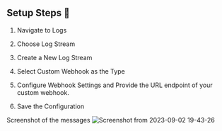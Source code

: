 ## Setup Steps 📣

1. Navigate to Logs

2. Choose Log Stream

3. Create a New Log Stream

4. Select Custom Webhook as the Type

5.  Configure Webhook Settings and Provide the URL endpoint of your custom webhook.

6.  Save the Configuration


Screenshot of the messages
![Screenshot from 2023-09-02 19-43-26](https://github.com/SMLukwiya/discord-logs/assets/28752444/5b06751f-698e-4cbe-8e2a-a089ace991c8)